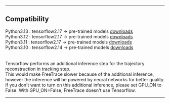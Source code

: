 *** 
## Compatibility </br>
Python3.13 : tensorflow2.17 &#8594; pre-trained models [downloads](https://psilo.sorbonne-universite.fr/index.php/s/w9PrAQbxsNJrEFc/download/models_2_17.zip)</br>
Python3.12 : tensorflow2.17 &#8594; pre-trained models [downloads](https://psilo.sorbonne-universite.fr/index.php/s/w9PrAQbxsNJrEFc/download/models_2_17.zip)</br>
Python3.11 : tensorflow2.17 &#8594; pre-trained models [downloads](https://psilo.sorbonne-universite.fr/index.php/s/w9PrAQbxsNJrEFc/download/models_2_17.zip)</br>
Python3.10 : tensorflow2.14 &#8594; pre-trained models [downloads](https://psilo.sorbonne-universite.fr/index.php/s/o8SZrWt4HePY8js/download/models_2_14.zip)</br>
</br>
</br> 
Tensorflow performs an additional inference step for the trajectory reconstruction in tracking step.</br>
This would make FreeTrace slower because of the additional inference, however the inference will be powered by neural networks for better quality.</br>
If you don't want to turn on this additional inference, please set GPU_ON to False. With GPU_ON=False, FreeTrace doesn't use Tensorflow.</br>
***